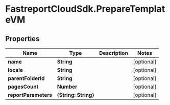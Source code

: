 # FastreportCloudSdk.PrepareTemplateVM

## Properties

Name | Type | Description | Notes
------------ | ------------- | ------------- | -------------
**name** | **String** |  | [optional] 
**locale** | **String** |  | [optional] 
**parentFolderId** | **String** |  | [optional] 
**pagesCount** | **Number** |  | [optional] 
**reportParameters** | **{String: String}** |  | [optional] 


